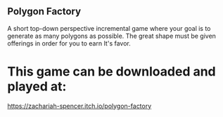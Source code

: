 ## Polygon Factory

A short top-down perspective incremental game where your goal is to generate as many polygons as possible. The great shape must be given offerings in order for you to earn It's favor.

# This game can be downloaded and played at:
https://zachariah-spencer.itch.io/polygon-factory
